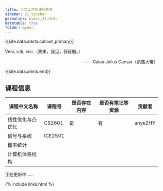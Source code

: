 ```yaml
---
title: 大二上学期课程总览
sidebar: 21_sidebar
permalink: mydoc_21.html
datatable: true
folder: mydoc
---
```


{{site.data.alerts.callout_primary}}
<p>Veni, vidi, vici.（我来，我见，我征服。）</p>
<p align="right">—— Gaius Julius Caesar（凯撒大帝）</p>
{{site.data.alerts.end}}

## 课程信息


<div class="datatable-begin"></div>

课程中文名称    | 课程号                        | 是否存在内容 | 是否有笔记等资源 | 贡献者 
------- | ------------------------------------- | -------- | -----------|------- 
线性优化与凸优化  | CS2601     | 是   | 有 | anyeZHY 
信号与系统 | ICE2501 |     |  |  
概率统计   |       |     |  |  
计算机体系结构 |  |     |  |  

<div class="datatable-end"></div>


正在更新中......

{% include links.html %}